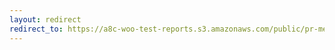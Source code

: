 ```yaml
---
layout: redirect
redirect_to: https://a8c-woo-test-reports.s3.amazonaws.com/public/pr-merge/39050/api/index.html
---
```

